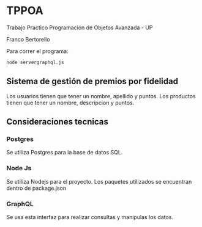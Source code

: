 # TPPOA
Trabajo Practico Programacion de Objetos Avanzada - UP

Franco Bertorello

Para correr el programa:
```bash
node servergraphql.js
```

## Sistema de gestión de premios por fidelidad

Los usuarios tienen que tener un nombre, apellido y puntos.
Los productos tienen que tener un nombre, descripcion y puntos.

## Consideraciones tecnicas

### Postgres
Se utiliza Postgres para la base de datos SQL.

### Node Js
Se utiliza Nodejs para el proyecto. Los paquetes utilizados se encuentran dentro de package.json

### GraphQL
Se usa esta interfaz para realizar consultas y manipulas los datos.
